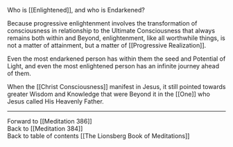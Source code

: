 Who is [[Enlightened]], and who is Endarkened? 

Because progressive enlightenment involves the transformation of consciousness in relationship to the Ultimate Consciousness that always remains both within and Beyond, enlightenment, like all worthwhile things, is not a matter of attainment, but a matter of [[Progressive Realization]]. 

Even the most endarkened person has within them the seed and Potential of Light, and even the most enlightened person has an infinite journey ahead of them. 

When the [[Christ Consciousness]] manifest in Jesus, it still pointed towards greater Wisdom and Knowledge that were Beyond it in the [[One]] who Jesus called His Heavenly Father. 

___

Forward to [[Meditation 386]]  
Back to [[Meditation 384]]  
Back to table of contents [[The Lionsberg Book of Meditations]]  